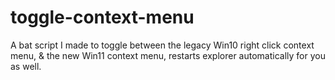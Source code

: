 # toggle-context-menu
A bat script I made to toggle between the legacy Win10 right click context menu, &amp; the new Win11 context menu, restarts explorer automatically for you as well. 
